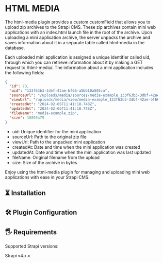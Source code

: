 # HTML MEDIA

The html-media plugin provides a custom customField that allows you to upload zip archives to the Strapi CMS. These zip archives contain mini web applications with an index.html launch file in the root of the archive. Upon uploading a mini application archive, the server unpacks the archive and saves information about it in a separate table called html-media in the database.

Each uploaded mini application is assigned a unique identifier called uid, through which you can retrieve information about it by making a GET request to /html-media/<uid>. The information about a mini application includes the following fields:

```json
{
  "id": 73,
  "uid": "133f63b3-3dbf-42ae-bf66-a5bb10a805ca",
  "sourceUrl": "/uploads/media/sources/media-example_133f63b3-3dbf-42ae-bf66-a5bb10a805ca.zip",
  "viewUrl": "/uploads/media/view/media-example_133f63b3-3dbf-42ae-bf66-a5bb10a805ca/index.html",
  "createdAt": "2024-02-06T11:41:18.748Z",
  "updatedAt": "2024-02-06T11:41:18.748Z",
  "fileName": "media-example.zip",
  "size": 18893479
}
```

- uid: Unique identifier for the mini application
- sourceUrl: Path to the original zip file
- viewUrl: Path to the unpacked mini application
- createdAt: Date and time when the mini application was created
- updatedAt: Date and time when the mini application was last updated
- fileName: Original filename from the upload
- size: Size of the archive in bytes

Enjoy using the html-media plugin for managing and uploading mini web applications with ease in your Strapi CMS.

## ⏳ Installation

## 🛠️ Plugin Configuration

## 🖐 Requirements

Supported Strapi versions:

Strapi v4.x.x
